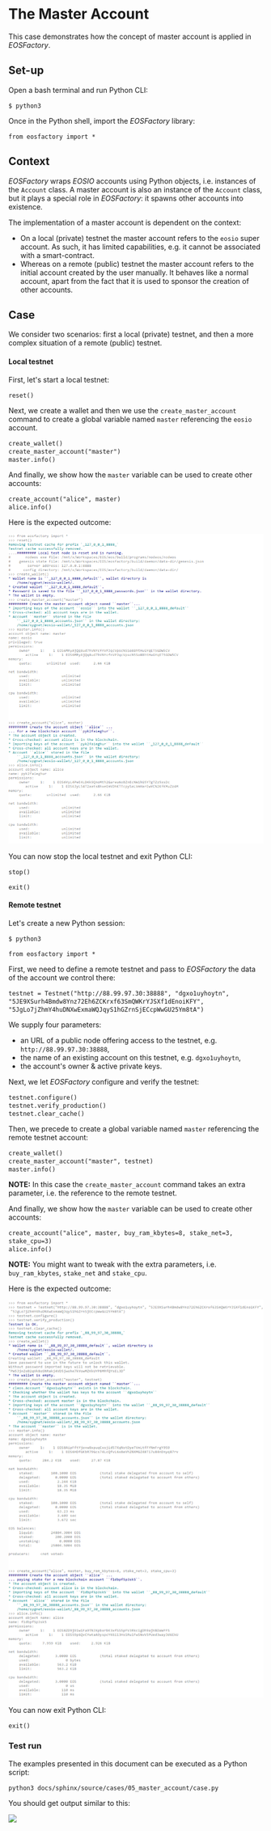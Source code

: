 # The Master Account

This case demonstrates how the concept of master account is applied in *EOSFactory*. 

## Set-up

Open a bash terminal and run Python CLI:

```
$ python3
```

Once in the Python shell, import the *EOSFactory* library:

```
from eosfactory import *
```

## Context

*EOSFactory* wraps *EOSIO* accounts using Python objects, i.e. instances of the `Account` class. A master account is also an instance of the `Account` class, but it plays a special role in *EOSFactory*: it spawns other accounts into existence.

The implementation of a master account is dependent on the context:

* On a local (private) testnet the master account refers to the `eosio` super account. As such, it has limited capabilities, e.g. it cannot be associated with a smart-contract.
* Whereas on a remote (public) testnet the master account refers to the initial account created by the user manually. It behaves like a normal account, apart from the fact that it is used to sponsor the creation of other accounts.

## Case

We consider two scenarios: first a local (private) testnet, and then a more complex situation of a remote (public) testnet.

#### Local testnet

First, let's start a local testnet:

```
reset()
```

Next, we create a wallet and then we use the `create_master_account` command to create a global variable named `master` referencing the `eosio` account.

```
create_wallet()
create_master_account("master")
master.info()
```

And finally, we show how the `master` variable can be used to create other accounts:

```
create_account("alice", master)
alice.info()
```

Here is the expected outcome:

![](./img/01.png)



You can now stop the local testnet and exit Python CLI:

```
stop()
```

```
exit()
```

#### Remote testnet

Let's create a new Python session:

```
$ python3
```

```
from eosfactory import *
```

First, we need to define a remote testnet and pass to *EOSFactory* the data of the account we control there:

```
testnet = Testnet("http://88.99.97.30:38888", "dgxo1uyhoytn", "5JE9XSurh4Bmdw8Ynz72Eh6ZCKrxf63SmQWKrYJSXf1dEnoiKFY", "5JgLo7jZhmY4huDNXwExmaWQJqyS1hGZrnSjECcpWwGU25Ym8tA")
```

We supply four parameters:

- an URL of a public node offering access to the testnet, e.g. `http://88.99.97.30:38888`,
- the name of an existing account on this testnet, e.g. `dgxo1uyhoytn`,
- the account's owner & active private keys.

Next, we let *EOSFactory* configure and verify the testnet:

```
testnet.configure()
testnet.verify_production()
testnet.clear_cache()
```

Then, we precede to create a global variable named `master` referencing the remote testnet account:

```
create_wallet()
create_master_account("master", testnet)
master.info()
```

**NOTE:** In this case the `create_master_account` command takes an extra parameter, i.e. the reference to the remote testnet.

And finally, we show how the `master` variable can be used to create other accounts:

```
create_account("alice", master, buy_ram_kbytes=8, stake_net=3, stake_cpu=3)
alice.info()
```

**NOTE:** You might want to tweak with the extra parameters, i.e. `buy_ram_kbytes`, `stake_net` and `stake_cpu`.

Here is the expected outcome:

![](./img/02.png)

You can now exit Python CLI:

```
exit()
```

### Test run

The examples presented in this document can be executed as a Python script:

```
python3 docs/sphinx/source/cases/05_master_account/case.py
```

You should get output similar to this:

![](./img/case.png)

